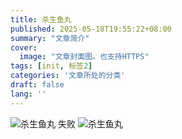 ```yaml
---
title: 杀生鱼丸
published: 2025-05-18T19:55:22+08:00
summary: "文章简介"
cover:
  image: "文章封面图。也支持HTTPS"
tags: [init, 标签2]
categories: '文章所处的分类'
draft: false 
lang: ''
---
```

![杀生鱼丸](https://https://kgoat.pages.dev/myblog/imgs/f730ecd5-11ec-4386-acd9-dfe9772c8a8f.webp) 失败
![杀生鱼丸](https:kgoat.pages.dev/myblog/imgs/9a7887ba-49e0-44a2-9306-68691c7d065c.webp)